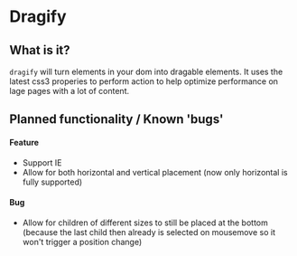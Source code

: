 # Dragify


## What is it?
`dragify` will turn elements in your dom into dragable elements.
It uses the latest css3 properies to perform action to help optimize performance on lage pages with a lot of content.


## Planned functionality / Known 'bugs'

#### Feature
- Support IE
- Allow for both horizontal and vertical placement (now only horizontal is fully supported)

#### Bug
- Allow for children of different sizes to still be placed at the bottom (because the last child then already is selected on mousemove so it won't trigger a position change)
